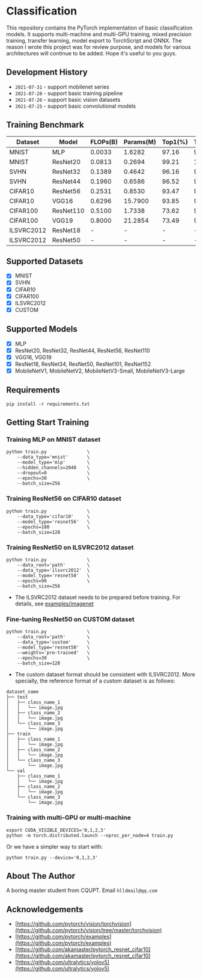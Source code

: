# Classification

This repository contains the PyTorch implementation of basic classification models. It supports multi-machine and multi-GPU training, mixed precision training, transfer learning, model export to TorchScript and ONNX. The reason I wrote this project was for review purpose, and models for various architectures will continue to be added. Hope it's useful to you guys.

## Development History

* `2021-07-31` - support mobilenet series
* `2021-07-28` - support basic training pipeline
* `2021-07-26` - support basic vision datasets
* `2021-07-25` - support basic convolutional models

## Training Benchmark

| Dataset | Model | FLOPs(B) | Params(M) | Top1(%) | Top5(%) |
| --- | --- | --- | --- | --- | --- |
| MNIST | MLP | 0.0033 | 1.6282 | 97.16 | 99.96 |
| MNIST | ResNet20 | 0.0813 | 0.2694 | 99.21 | 100.00 |
| SVHN | ResNet32 | 0.1389 | 0.4642 | 96.16 | 99.61 |
| SVHN | ResNet44 | 0.1960 | 0.6586 | 96.52 | 99.60 |
| CIFAR10 | ResNet56 | 0.2531 | 0.8530 | 93.47 | 99.86 |
| CIFAR10 | VGG16 | 0.6296 | 15.7900 | 93.85 | 99.84 |
| CIFAR100 | ResNet110 | 0.5100 | 1.7338 | 73.62 | 92.73 |
| CIFAR100 | VGG19 | 0.8000 | 21.2854 | 73.49 | 91.62 |
| ILSVRC2012 | ResNet18 | - | - | - | - |
| ILSVRC2012 | ResNet50 | - | - | - | - |

## Supported Datasets

- [x] MNIST
- [x] SVHN
- [x] CIFAR10
- [x] CIFAR100
- [x] ILSVRC2012
- [x] CUSTOM

## Supported Models

- [x] MLP
- [x] ResNet20, ResNet32, ResNet44, ResNet56, ResNet110
- [x] VGG16, VGG19
- [x] ResNet18, ResNet34, ResNet50, ResNet101, ResNet152
- [x] MobileNetV1, MobileNetV2, MobileNetV3-Small, MobileNetV3-Large

## Requirements
```
pip install -r requirements.txt
```

## Getting Start Training

### Training MLP on MNIST dataset
```
python train.py               \
    --data_type='mnist'       \
    --model_type='mlp'        \
    --hidden_channels=2048    \
    --dropout=0               \
    --epochs=30               \
    --batch_size=256
```

### Training ResNet56 on CIFAR10 dataset
```
python train.py               \
    --data_type='cifar10'     \
    --model_type='resnet56'   \
    --epochs=180              \
    --batch_size=128
```

### Training ResNet50 on ILSVRC2012 dataset
```
python train.py               \
    --data_root='path'        \
    --data_type='ilsvrc2012'  \
    --model_type='resnet50'   \
    --epochs=90               \
    --batch_size=256
```
- The ILSVRC2012 dataset needs to be prepared before training. For details, see [examples/imagenet](https://github.com/pytorch/examples/tree/master/imagenet)

### Fine-tuning ResNet50 on CUSTOM dataset
```
python train.py               \
    --data_root='path'        \
    --data_type='custom'      \
    --model_type='resnet50'   \
    --weights='pre-trained'   \
    --epochs=30               \
    --batch_size=128
```
- The custom dataset format should be consistent with ILSVRC2012. More specially, the reference format of a custom dataset is as follows:
```
dataset_name
├── test
│   ├── class_name_1
│   │   └── image.jpg
│   ├── class_name_2
│   │   └── image.jpg
│   └── class_name_3
│       └── image.jpg
├── train
│   ├── class_name_1
│   │   └── image.jpg
│   ├── class_name_2
│   │   └── image.jpg
│   └── class_name_3
│       └── image.jpg
└── val
    ├── class_name_1
    │   └── image.jpg
    ├── class_name_2
    │   └── image.jpg
    └── class_name_3
        └── image.jpg
```

### Training with multi-GPU or multi-machine
```
export CUDA_VISIBLE_DEVICES='0,1,2,3'
python -m torch.distributed.launch --nproc_per_node=4 train.py
```
Or we have a simpler way to start with:
```
python train.py --device='0,1,2,3'
```

## About The Author

A boring master student from CQUPT. Email `hlldmail@qq.com`

## Acknowledgements

* [https://github.com/pytorch/vision/torchvision](https://github.com/pytorch/vision/tree/master/torchvision)
* [https://github.com/pytorch/examples](https://github.com/pytorch/examples)
* [https://github.com/akamaster/pytorch_resnet_cifar10](https://github.com/akamaster/pytorch_resnet_cifar10)
* [https://github.com/ultralytics/yolov5](https://github.com/ultralytics/yolov5)
